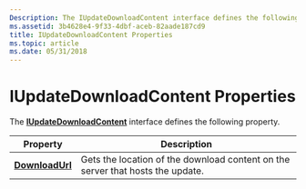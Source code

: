 ```yaml
---
Description: The IUpdateDownloadContent interface defines the following property.
ms.assetid: 3b4628e4-9f33-4dbf-aceb-82aade187cd9
title: IUpdateDownloadContent Properties
ms.topic: article
ms.date: 05/31/2018
---
```


# IUpdateDownloadContent Properties

The [**IUpdateDownloadContent**](/windows/desktop/api/Wuapi/nn-wuapi-iupdatecollection) interface defines the following property.



| Property                                                  | Description                                                                    |
|-----------------------------------------------------------|--------------------------------------------------------------------------------|
| [**DownloadUrl**](/windows/desktop/api/Wuapi/nf-wuapi-iupdatedownloadcontent-get_downloadurl) | Gets the location of the download content on the server that hosts the update. |



 

 

 



